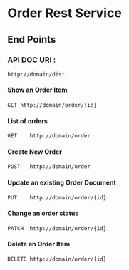 # Order Rest Service

## End Points


### API DOC URI :
```
http://domain/dist
```

#### Show an Order Item 
```
GET http://domain/order/{id}
```

#### List of orders
```
GET    http://domain/order
```

#### Create New Order   
```
POST   http://domain/order
```

#### Update an existing Order Document 
```
PUT    http://domain/order/{id}
```

#### Change an order status 
```
PATCH  http://domain/order/{id}
```

#### Delete an Order Item
```
DELETE http://domain/order/{id}
```